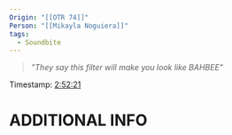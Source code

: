 ```yaml
---
Origin: "[[OTR 74]]"
Person: "[[Mikayla Noguiera]]"
tags:
  - Soundbite
---
```

> *"They say this filter will make you look like BAHBEE"*

Timestamp: [2:52:21](https://youtu.be/0ERGVU8l6Es?t=10341)
# ADDITIONAL INFO